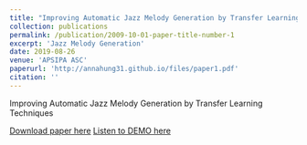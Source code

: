 ```yaml
---
title: "Improving Automatic Jazz Melody Generation by Transfer Learning Techniques"
collection: publications
permalink: /publication/2009-10-01-paper-title-number-1
excerpt: 'Jazz Melody Generation'
date: 2019-08-26
venue: 'APSIPA ASC'
paperurl: 'http://annahung31.github.io/files/paper1.pdf'
citation: ''
---
```

Improving Automatic Jazz Melody Generation by Transfer Learning Techniques

[Download paper here](http://academicpages.github.io/files/paper1.pdf)
[Listen to DEMO here](https://annahung31.github.io/Publication-Demos/publications/jazz_melody_generation/)
